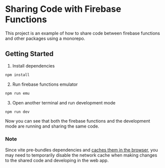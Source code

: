 # Sharing Code with Firebase Functions
This project is an example of how to share code between firebase functions and other packages using a monorepo.

## Getting Started
1. Install dependencies
``` bash
npm install
```
2. Run firebase functions emulator
``` bash
npm run emu
```
3. Open another terminal and run development mode
``` bash
npm run dev
```

Now you can see that both the firebase functions and the development mode are running and sharing the same code.

### Note
Since vite pre-bundles dependencies and [caches them in the browser](https://vitejs.dev/guide/dep-pre-bundling.html#browser-cache), you may need to temporarily disable the network cache when making changes to the shared code and developing in the web app.